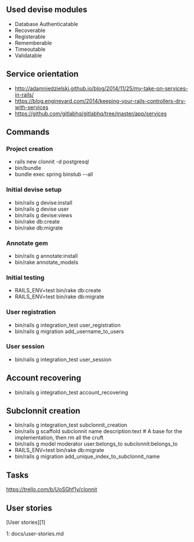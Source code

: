 ## Used devise modules

* Database Authenticatable
* Recoverable
* Registerable
* Rememberable
* Timeoutable
* Validatable

## Service orientation

* http://adamniedzielski.github.io/blog/2014/11/25/my-take-on-services-in-rails/
* https://blog.engineyard.com/2014/keeping-your-rails-controllers-dry-with-services
* https://github.com/gitlabhq/gitlabhq/tree/master/app/services

## Commands

### Project creation

* rails new clonnit -d postgresql
* bin/bundle
* bundle exec spring binstub --all

### Initial devise setup

* bin/rails g devise:install
* bin/rails g devise user
* bin/rails g devise:views
* bin/rake db:create
* bin/rake db:migrate

### Annotate gem

* bin/rails g annotate:install
* bin/rake annotate_models

### Initial testing

* RAILS_ENV=test bin/rake db:create
* RAILS_ENV=test bin/rake db:migrate

### User registration

* bin/rails g integration_test user_registration
* bin/rails g migration add_username_to_users

### User session

* bin/rails g integration_test user_session

## Account recovering

* bin/rails g integration_test account_recovering

## Subclonnit creation

* bin/rails g integration_test subclonnit_creation
* bin/rails g scaffold subclonnit name description:text # A base for the implementation, then rm all the cruft
* bin/rails g model moderator user:belongs_to subclonnit:belongs_to
* RAILS_ENV=test bin/rake db:migrate
* bin/rails g migration add_unique_index_to_subclonnit_name

## Tasks

https://trello.com/b/UoSGhf1y/clonnit

## User stories

[User stories][1]

1: docs/user-stories.md
